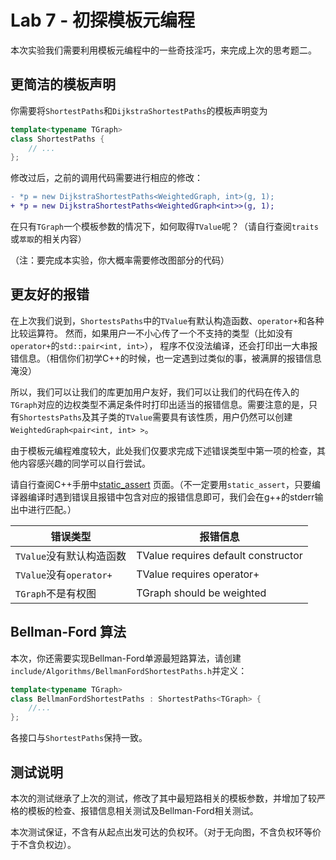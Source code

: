 # Lab 7 - 初探模板元编程

本次实验我们需要利用模板元编程中的一些奇技淫巧，来完成上次的思考题二。
 
## 更简洁的模板声明

你需要将`ShortestPaths`和`DijkstraShortestPaths`的模板声明变为

```c++
template<typename TGraph>
class ShortestPaths {
    // ...
};
```

修改过后，之前的调用代码需要进行相应的修改：

```diff
- *p = new DijkstraShortestPaths<WeightedGraph, int>(g, 1);
+ *p = new DijkstraShortestPaths<WeightedGraph<int>>(g, 1);
```

在只有`TGraph`一个模板参数的情况下，如何取得`TValue`呢？（请自行查阅`traits`或`萃取`的相关内容）

（注：要完成本实验，你大概率需要修改图部分的代码）

## 更友好的报错

在上次我们说到，`ShortestsPaths`中的`TValue`有默认构造函数、`operator+`和各种比较运算符。
然而，如果用户一不小心传了一个不支持的类型（比如没有`operator+`的`std::pair<int, int>`），
程序不仅没法编译，还会打印出一大串报错信息。（相信你们初学C++的时候，也一定遇到过类似的事，被满屏的报错信息淹没）

所以，我们可以让我们的库更加用户友好，我们可以让我们的代码在传入的`TGraph`对应的边权类型不满足条件时打印出适当的报错信息。需要注意的是，只有`ShortestsPaths`及其子类的`TValue`需要具有该性质，用户仍然可以创建`WeightedGraph<pair<int, int> >`。

由于模板元编程难度较大，此处我们仅要求完成下述错误类型中第一项的检查，其他内容感兴趣的同学可以自行尝试。

请自行查阅C++手册中[static_assert](https://en.cppreference.com/w/cpp/language/static_assert) 页面。（不一定要用`static_assert`，只要编译器编译时遇到错误且报错中包含对应的报错信息即可，我们会在g++的stderr输出中进行匹配。）

| 错误类型                 | 报错信息                            |
| ------------------------ | ----------------------------------- |
| `TValue`没有默认构造函数 | TValue requires default constructor |
| `TValue`没有`operator+`  | TValue requires operator+           |
| `TGraph`不是有权图       | TGraph should be weighted           |

## Bellman-Ford 算法

本次，你还需要实现Bellman-Ford单源最短路算法，请创建`include/Algorithms/BellmanFordShortestPaths.h`并定义：

```C++
template<typename TGraph>
class BellmanFordShortestPaths : ShortestPaths<TGraph> {
    //...
};
```

各接口与`ShortestPaths`保持一致。

## 测试说明

本次的测试继承了上次的测试，修改了其中最短路相关的模板参数，并增加了较严格的模板的检查、报错信息相关测试及Bellman-Ford相关测试。

本次测试保证，不含有从起点出发可达的负权环。（对于无向图，不含负权环等价于不含负权边）。
